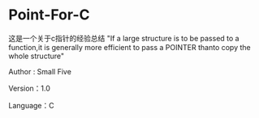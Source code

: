# Point-For-C
这是一个关于c指针的经验总结
"If a large structure is to be passed to 
a function,it is generally more efficient 
to pass a POINTER thanto copy the whole 
structure"

Author : Small Five

Version：1.0

Language：C

